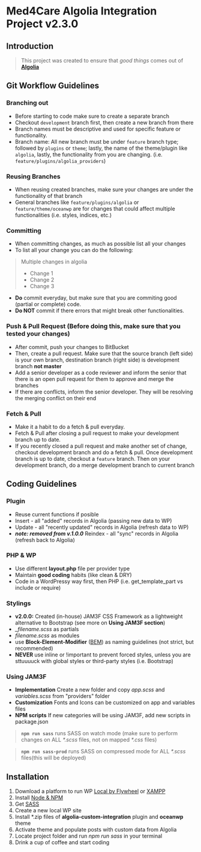 # Med4Care Algolia Integration Project v2.3.0

## Introduction

> This project was created to ensure that _good things_ comes out of [**Algolia**](http://algolia.com/)

## Git Workflow Guidelines
### Branching out
- Before starting to code make sure to create a separate branch
- Checkout `development` branch first, then create a new branch from there
- Branch names must be descriptive and used for specific feature or functionality.
- Branch name: All new branch must be under `feature` branch type; followed by `plugins` or `theme`; lastly, the name of the theme/plugin like `algolia`, lastly, the functionality from you are changing. (i.e. `feature/plugins/algolia_providers`)

### Reusing Branches
- When reusing created branches, make sure your changes are under the functionality of that branch
- General branches like `feature/plugins/algolia` or `feature/theme/oceanwp` are for changes that could affect multiple functionalities (i.e. styles, indices, etc.)

### Committing
- When committing changes, as much as possible list all your changes
- To list all your change you can do the following:
> Multiple changes in algolia
> - Change 1
> - Change 2
> - Change 3
- **Do** commit everyday, but make sure that you are commiting good (partial or complete) code.
- **Do NOT** commit if there errors that might break other functionalities.

### Push & Pull Request (**Before doing this, make sure that you tested your changes**) 
- After commit, push your changes to BitBucket
- Then, create a pull request. Make sure that the source branch (left side) is your own branch, destination branch (right side) is development branch **not master**
- Add a senior developer as a code reviewer and inform the senior that there is an open pull request for them to approve and merge the branches
- If there are conflicts, inform the senior developer. They will be resolving the merging conflict on their end

### Fetch & Pull
- Make it a habit to do a fetch & pull everyday.
- Fetch & Pull after closing a pull request to make your development branch up to date.
- If you recently closed a pull request and make another set of change, checkout development branch and do a fetch & pull. Once development branch is up to date, checkout a `feature` branch. Then on your development branch, do a merge development branch to current branch

## Coding Guidelines

### Plugin

- Reuse current functions if posible
- Insert - all "added" records in Algolia (passing new data to WP)
- Update - all "recently updated" records in Algolia (refresh data to WP)
- **_note: removed from v.1.0.0_** Reindex - all "sync" records in Algolia (refresh back to Algolia)

### PHP & WP

- Use different **layout.php** file per provider type
- Maintain **good coding** habits (like clean & DRY)
- Code in a WordPressy way first, then PHP (i.e. get_template_part vs include or require)

### Stylings

- **v2.0.0:** Created (in-house) JAM3F CSS Framework as a lightweight alternative to Bootstrap (see more on **Using JAM3F section**)
- _\_filename.scss_ as partials
- _filename.scss_ as modules
- use **Block-Element-Modifier** ([BEM](http://getbem.com/)) as naming guidelines (not strict, but recommended)
- **NEVER** use inline or !important to prevent forced styles, unless you are sttuuuuck with global styles or third-party styles (i.e. Bootstrap)

### Using JAM3F

- **Implementation** Create a new folder and copy _app.scss_ and _variables.scss_ from "providers" folder
- **Customization** Fonts and Icons can be customized on app and variables files
- **NPM scripts** If new categories will be using JAM3F, add new scripts in package.json

> **`npm run sass`** runs SASS on watch mode (make sure to perform changes on ALL _\*.scss_ files, not on mapped _\*.css_ files)

> **`npm run sass-prod`** runs SASS on compressed mode for ALL _\*.scss_ files(this will be deployed)

## Installation

1.  Download a platform to run WP [Local by Flywheel](https://localwp.com/) or [XAMPP](https://www.apachefriends.org/index.html)
2.  Install [Node & NPM](https://nodejs.org/en/download/current/)
3.  Get [SASS](https://sass-lang.com/install)
4.  Create a new local WP site
5.  Install \*.zip files of **algolia-custom-integration** plugin and **oceanwp** theme
6.  Activate theme and populate posts with custom data from Algolia
7.  Locate project folder and run _npm run sass_ in your terminal
8.  Drink a cup of coffee and start coding
